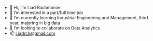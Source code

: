 - 👋 Hi, I’m Liad Rachmanov
- 👀 I’m interested in a part/full time job
- 🌱 I’m currently learning Industrial Engineering and Management, third year, majoring in big data
- 💞️ I’m looking to collaborate on Data Analytics
- 📫 Liadrch@gmail.com

<!---
Liad240/Liad240 is a ✨ special ✨ repository because its `README.md` (this file) appears on your GitHub profile.
You can click the Preview link to take a look at your changes.
--->
